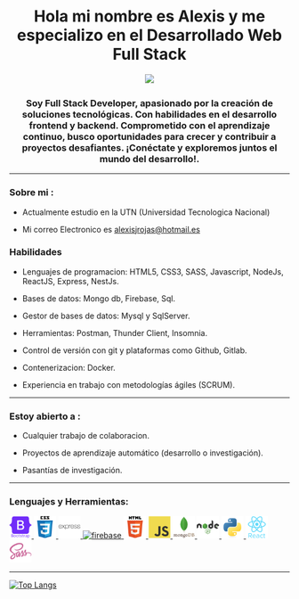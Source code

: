 <div  align="center" id="header">
  <h1 align="center">Hola mi nombre es Alexis y me especializo en el Desarrollado Web Full Stack</h1>
  <img
    src="https://media.giphy.com/media/v1.Y2lkPTc5MGI3NjExbmM0eW9lM2dlazB6YTczNGwwOXJnanY5bnhlcGhma2k5c2dwNGNucSZlcD12MV9pbnRlcm5hbF9naWZfYnlfaWQmY3Q9Zw/2IjxBVb5Hl4KlI6ld4/giphy-downsized-large.gif"
    width="400" 
  />
  
  <h3 align="center" >
    Soy Full Stack Developer, apasionado por la creación de soluciones tecnológicas. Con habilidades en el desarrollo frontend y backend. Comprometido con el aprendizaje continuo, busco oportunidades para crecer y contribuir a proyectos desafiantes. ¡Conéctate y exploremos juntos el mundo del desarrollo!.




  </h3>
</div>

--- 

###  Sobre mi : 
  
  * Actualmente estudio en la UTN (Universidad Tecnologica Nacional)
  
  * Mi correo Electronico es alexisjrojas@hotmail.es
  

### Habilidades

  * Lenguajes de programacion: HTML5, CSS3, SASS, Javascript, NodeJs, ReactJS, Express, NestJs.
  
  * Bases de datos: Mongo db, Firebase, Sql.
  
  * Gestor de bases de datos: Mysql y SqlServer.
  
  * Herramientas: Postman, Thunder Client, Insomnia.
  
  * Control de versión con git y plataformas como Github, Gitlab.
  
  * Contenerizacion: Docker.
  
  * Experiencia en trabajo con metodologías ágiles (SCRUM).
 ---

 ### Estoy abierto a :
 
  * Cualquier trabajo de colaboracion.

  * Proyectos de aprendizaje automático (desarrollo o investigación).

  * Pasantías de investigación.
--- 

<h3 align="left">Lenguajes y Herramientas:</h3>
<p align="left"> <a href="https://getbootstrap.com" target="_blank" rel="noreferrer"> <img src="https://raw.githubusercontent.com/devicons/devicon/master/icons/bootstrap/bootstrap-plain-wordmark.svg" alt="bootstrap" width="40" height="40"/> </a> <a href="https://www.w3schools.com/css/" target="_blank" rel="noreferrer"> <img src="https://raw.githubusercontent.com/devicons/devicon/master/icons/css3/css3-original-wordmark.svg" alt="css3" width="40" height="40"/> </a> <a href="https://expressjs.com" target="_blank" rel="noreferrer"> <img src="https://raw.githubusercontent.com/devicons/devicon/master/icons/express/express-original-wordmark.svg" alt="express" width="40" height="40"/> </a> <a href="https://firebase.google.com/" target="_blank" rel="noreferrer"> <img src="https://www.vectorlogo.zone/logos/firebase/firebase-icon.svg" alt="firebase" width="40" height="40"/> </a> <a href="https://www.w3.org/html/" target="_blank" rel="noreferrer"> <img src="https://raw.githubusercontent.com/devicons/devicon/master/icons/html5/html5-original-wordmark.svg" alt="html5" width="40" height="40"/> </a> <a href="https://developer.mozilla.org/en-US/docs/Web/JavaScript" target="_blank" rel="noreferrer"> <img src="https://raw.githubusercontent.com/devicons/devicon/master/icons/javascript/javascript-original.svg" alt="javascript" width="40" height="40"/> </a> <a href="https://www.mongodb.com/" target="_blank" rel="noreferrer"> <img src="https://raw.githubusercontent.com/devicons/devicon/master/icons/mongodb/mongodb-original-wordmark.svg" alt="mongodb" width="40" height="40"/> </a> <a href="https://nodejs.org" target="_blank" rel="noreferrer"> <img src="https://raw.githubusercontent.com/devicons/devicon/master/icons/nodejs/nodejs-original-wordmark.svg" alt="nodejs" width="40" height="40"/> </a> <a href="https://www.python.org" target="_blank" rel="noreferrer"> <img src="https://raw.githubusercontent.com/devicons/devicon/master/icons/python/python-original.svg" alt="python" width="40" height="40"/> </a> <a href="https://reactjs.org/" target="_blank" rel="noreferrer"> <img src="https://raw.githubusercontent.com/devicons/devicon/master/icons/react/react-original-wordmark.svg" alt="react" width="40" height="40"/> </a> <a href="https://sass-lang.com" target="_blank" rel="noreferrer"> <img src="https://raw.githubusercontent.com/devicons/devicon/master/icons/sass/sass-original.svg" alt="sass" width="40" height="40"/> </a> </p>

---
[![Top Langs](https://github-readme-stats.vercel.app/api/top-langs/?username=Alexis-Julian&layout=compact)](https://github.com/anuraghazra/github-readme-stats)

